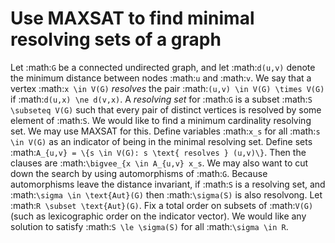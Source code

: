 Use MAXSAT to find minimal resolving sets of a graph
====================================================
Let :math:`G` be a connected undirected graph, and let :math:`d(u,v)`
denote the minimum distance between nodes :math:`u` and :math:`v`.  We
say that a vertex :math:`x \in V(G)` *resolves* the pair :math:`(u,v)
\in V(G) \times V(G)` if :math:`d(u,x) \ne d(v,x)`.  A *resolving set*
for :math:`G` is a subset :math:`S \subseteq V(G)` such that every
pair of distinct vertices is resolved by some element of :math:`S`.
We would like to find a minimum cardinality resolving set.  We may use
MAXSAT for this.  Define variables :math:`x_s` for all :math:`s \in
V(G)` as an indicator of being in the minimal resolving set.  Define
sets :math:`A_{u,v} = \{s \in V(G): s \text{ resolves } (u,v)\}`.
Then the clauses are :math:`\bigvee_{x \in A_{u,v} x_s`.  We may also
want to cut down the search by using automorphisms of :math:`G`.
Because automorphisms leave the distance invariant, if :math:`S` is a
resolving set, and :math:`\sigma \in \text{Aut}(G)` then
:math:`\sigma(S)` is also resolvong. Let :math:`R \subset
\text{Aut}(G)`.  Fix a total order on subsets of :math:`V(G)` (such as
lexicographic order on the indicator vector). We would like any
solution to satisfy :math:`S \le \sigma(S)` for all :math:`\sigma \in
R`.
